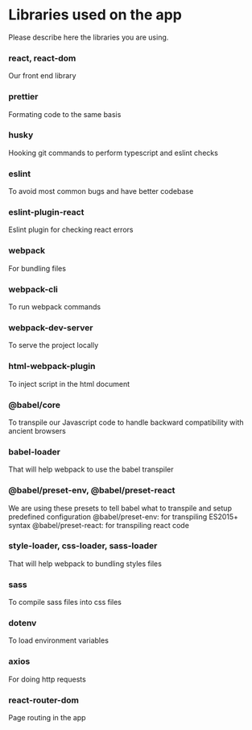 # Libraries used on the app

Please describe here the libraries you are using.

### react, react-dom

Our front end library

### prettier

Formating code to the same basis

### husky

Hooking git commands to perform typescript and eslint checks

### eslint

To avoid most common bugs and have better codebase

### eslint-plugin-react

Eslint plugin for checking react errors

### webpack

For bundling files

### webpack-cli

To run webpack commands

### webpack-dev-server

To serve the project locally

### html-webpack-plugin

To inject script in the html document

### @babel/core

To transpile our Javascript code to handle backward compatibility with ancient browsers

### babel-loader

That will help webpack to use the babel transpiler

### @babel/preset-env, @babel/preset-react

We are using these presets to tell babel what to transpile and setup predefined configuration
@babel/preset-env: for transpiling ES2015+ syntax
@babel/preset-react: for transpiling react code

### style-loader, css-loader, sass-loader

That will help webpack to bundling styles files

### sass

To compile sass files into css files

### dotenv

To load environment variables

### axios

For doing http requests

### react-router-dom

Page routing in the app
